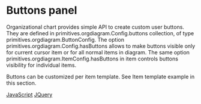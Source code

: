 # Buttons panel

Organizational chart provides simple API to create custom user buttons. They are defined in primitives.orgdiagram.Config.buttons collection, of type primitives.orgdiagram.ButtonConfig. The option primitives.orgdiagram.Config.hasButtons allows to make buttons visible only for current cursor item or for all normal items in diagram. The same option primitives.orgdiagram.ItemConfig.hasButtons in item controls buttons visibility for individual items.

Buttons can be customized per item template. See Item template example in this section.

[JavaScript](javascript.controls/CaseButtonsPanel.html)
[JQuery](jquery.widgets/CaseButtonsPanel.html)